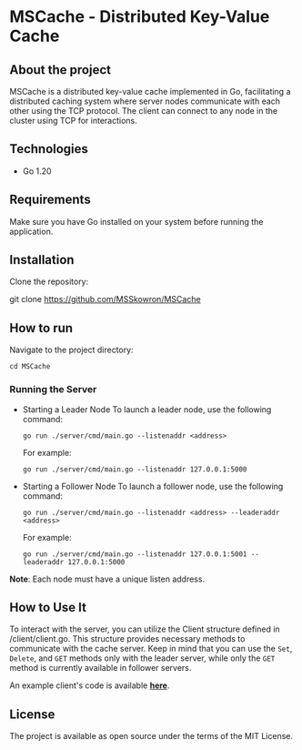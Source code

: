 # MSCache - Distributed Key-Value Cache

## About the project

MSCache is a distributed key-value cache implemented in Go, facilitating a distributed caching system where server nodes communicate with each other using the TCP protocol. The client can connect to any node in the cluster using TCP for interactions.

## Technologies

- Go 1.20

## Requirements

Make sure you have Go installed on your system before running the application.

## Installation

Clone the repository:

git clone <https://github.com/MSSkowron/MSCache>

## How to run

Navigate to the project directory:

```
cd MSCache
```

### Running the Server

- Starting a Leader Node
    To launch a leader node, use the following command:

    ```
    go run ./server/cmd/main.go --listenaddr <address>
    ```

    For example:

    ```
    go run ./server/cmd/main.go --listenaddr 127.0.0.1:5000
    ```

- Starting a Follower Node
    To launch a follower node, use the following command:

    ```
    go run ./server/cmd/main.go --listenaddr <address> --leaderaddr <address>
    ```

    For example:

    ```
    go run ./server/cmd/main.go --listenaddr 127.0.0.1:5001 --leaderaddr 127.0.0.1:5000
    ```

**Note**: Each node must have a unique listen address.

## How to Use It

To interact with the server, you can utilize the Client structure defined in /client/client.go. This structure provides necessary methods to communicate with the cache server. Keep in mind that you can use the `Set`, `Delete`, and `GET` methods only with the leader server, while only the `GET` method is currently available in follower servers. 

An example client's code is available [**here**](./client/runtest/main.go).

## License

The project is available as open source under the terms of the MIT License.
